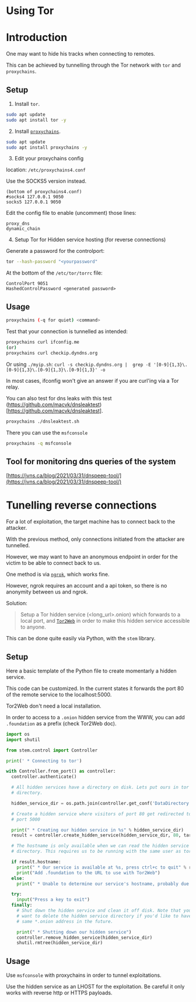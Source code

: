 # Using Tor

# Introduction

One may want to hide his tracks when connecting to remotes.

This can be achieved by tunnelling through the Tor network with `tor` and `proxychains`.

## Setup

1. Install `tor`.

```bash
sudo apt update
sudo apt install tor -y
```

2. Install [`proxychains`](https://github.com/haad/proxychains). 

```bash
sudo apt update
sudo apt install proxychains -y
```

3. Edit your proxychains config

location: `/etc/proxychains4.conf`

Use the SOCKS5 version instead.

```
(bottom of proxychains4.conf)
#socks4 127.0.0.1 9050
socks5 127.0.0.1 9050
```

Edit the config file to enable (uncomment) those lines:

```
proxy_dns
dynamic_chain
```

4. Setup Tor for Hidden service hosting (for reverse connections)

Generate a password for the controlport:

```bash
tor --hash-password "<yourpassword"
```

At the bottom of the `/etc/tor/torrc` file:

```
ControlPort 9051
HashedControlPassword <generated password>
```

## Usage

```bash
proxychains (-q for quiet) <command>
```

Test that your connection is tunnelled as intended:

```bash
proxychains curl ifconfig.me
(or)
proxychains curl checkip.dyndns.org
```

Or using `./myip.sh`: `curl -s checkip.dyndns.org |  grep -E '[0-9]{1,3}\.[0-9]{1,3}\.[0-9]{1,3}\.[0-9]{1,3}' -o`



In most cases, ifconfig won't give an answer if you are curl'ing via a Tor relay.

You can also test for dns leaks with this test (https://github.com/macvk/dnsleaktest)[https://github.com/macvk/dnsleaktest].

```bash
proxychains ./dnsleaktest.sh
```

There you can use the `msfconsole`

```bash
proxychains -q msfconsole
```
## Tool for  monitoring dns queries of the system

[https://jvns.ca/blog/2021/03/31/dnspeep-tool/](https://jvns.ca/blog/2021/03/31/dnspeep-tool/)

# Tunelling reverse connections

For a lot of exploitation, the target machine has to connect back to the attacker.

With the previous method, only connections initiated from the attacker are tunnelled.

However, we may want to have an anonymous endpoint in order for the victim to be able to connect back to us.

One method is via [`ngrok`](https://ngrok.com/), which works fine.

However, ngrok requires an account and a api token, so there is no anonymity between us and ngrok.

Solution:

> Setup a Tor hidden service (<long_url>.onion) which forwards to a local port, and [`Tor2Web`](https://www.tor2web.org/) in order to make this hidden service accessible to anyone.


This can be done quite easily via Python, with the `stem` library.

## Setup

Here a basic template of the Python file to create momentarly a hidden service.

This code can be customized. In the current states it forwards the port 80 of the remote service to the localhost:5000.

Tor2Web don't need a local installation.

In order to access to a `.onion` hidden service from the WWW, you can add `.foundation` as a prefix (check Tor2Web doc).

```python
import os
import shutil

from stem.control import Controller

print(' * Connecting to tor')

with Controller.from_port() as controller:
  controller.authenticate()

  # All hidden services have a directory on disk. Lets put ours in tor's data
  # directory.

  hidden_service_dir = os.path.join(controller.get_conf('DataDirectory', '/tmp'), 'hello_world')

  # Create a hidden service where visitors of port 80 get redirected to local
  # port 5000 

  print(" * Creating our hidden service in %s" % hidden_service_dir)
  result = controller.create_hidden_service(hidden_service_dir, 80, target_port = 5000)

  # The hostname is only available when we can read the hidden service
  # directory. This requires us to be running with the same user as tor.

  if result.hostname:
    print(" * Our service is available at %s, press ctrl+c to quit" % result.hostname)
    print("Add .foundation to the URL to use with Tor2Web")
  else:
    print(" * Unable to determine our service's hostname, probably due to being unable to read the hidden service directory")

  try:
    input("Press a key to exit")
  finally:
    # Shut down the hidden service and clean it off disk. Note that you *don't*
    # want to delete the hidden service directory if you'd like to have this
    # same *.onion address in the future.

    print(" * Shutting down our hidden service")
    controller.remove_hidden_service(hidden_service_dir)
    shutil.rmtree(hidden_service_dir)
```

## Usage

Use `msfconsole` with proxychains in order to tunnel exploitations.

Use the hidden service as an LHOST for the exploitation. Be careful it only works with reverse http or HTTPS payloads.